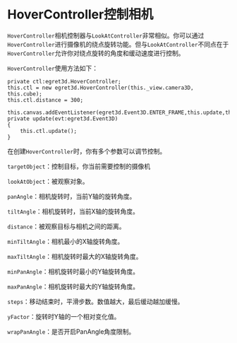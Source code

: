 # HoverController控制相机

`HoverController`相机控制器与`LookAtController`非常相似。你可以通过`HoverController`进行摄像机的绕点旋转功能。但与`LookAtController`不同点在于`HoverController`允许你对绕点旋转的角度和缓动速度进行控制。

`HoverController`使用方法如下：

```
private ctl:egret3d.HoverController;
this.ctl = new egret3d.HoverController(this._view.camera3D, this.cube);
this.ctl.distance = 300;
```

```
this.canvas.addEventListener(egret3d.Event3D.ENTER_FRAME,this.update,this);
private update(evt:egret3d.Event3D)
{
	this.ctl.update();
}
```

在创建`HoverController`时，你有多个参数可以调节控制。

`targetObject`：控制目标，你当前需要控制的摄像机

`lookAtObject`：被观察对象。

`panAngle`：相机旋转时，当前Y轴的旋转角度。

`tiltAngle`：相机旋转时，当前X轴的旋转角度。

`distance`：被观察目标与相机之间的距离。

`minTiltAngle`：相机最小的X轴旋转角度。

`maxTiltAngle`：相机旋转时最大的X轴旋转角度。

`minPanAngle`：相机旋转时最小的Y轴旋转角度。

`maxPanAngle`：相机旋转时最大的Y轴旋转角度。

`steps`：移动结束时，平滑步数。数值越大，最后缓动越加缓慢。

`yFactor`：旋转时Y轴的一个相对变化值。

`wrapPanAngle`：是否开启PanAngle角度限制。